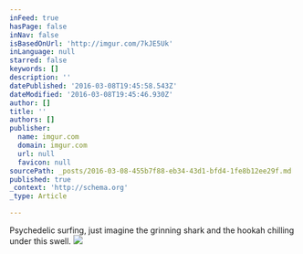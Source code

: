 ```yaml
---
inFeed: true
hasPage: false
inNav: false
isBasedOnUrl: 'http://imgur.com/7kJE5Uk'
inLanguage: null
starred: false
keywords: []
description: ''
datePublished: '2016-03-08T19:45:58.543Z'
dateModified: '2016-03-08T19:45:46.930Z'
author: []
title: ''
authors: []
publisher:
  name: imgur.com
  domain: imgur.com
  url: null
  favicon: null
sourcePath: _posts/2016-03-08-455b7f88-eb34-43d1-bfd4-1fe8b12ee29f.md
published: true
_context: 'http://schema.org'
_type: Article

---
```

Psychedelic surfing, just imagine the grinning shark and the hookah chilling under this swell. ![](http://i.imgur.com/7kJE5Uk.jpg)
